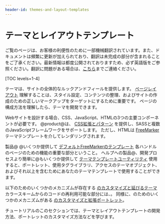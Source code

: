 ```yaml
---
header-id: themes-and-layout-templates
---
```


# テーマとレイアウトテンプレート

<p class="alert alert-info"><span class="wysiwyg-color-blue120">ご覧のページは、お客様の利便性のために一部機械翻訳されています。また、ドキュメントは頻繁に更新が加えられており、翻訳は未完成の部分が含まれることをご了承ください。最新情報は都度公開されておりますため、必ず英語版をご参照ください。翻訳に問題がある場合は、<a href="mailto:support-content-jp@liferay.com">こちら</a>までご連絡ください。</span></p>

[TOC levels=1-4]

テーマは、サイトの全体的なルックアンドフィールを提供します。 [ページレイアウト](/docs/7-1/reference/-/knowledge_base/r/understanding-the-page-layout) 理解することは、スタイル設定、コンテンツの整理、およびサイトの作成のための正しいマークアップをターゲットにするために重要です。 ページの構成方法を理解したら、テーマを開発できます。

Webサイトを設計する場合、CSS、JavaScript、HTMLの3つの主要コンポーネントが必要です。 @product@は、 [CSS拡張とパターン](/docs/7-1/reference/-/knowledge_base/r/theme-components-and-workflow#css-frameworks-and-extensions) を提供し、SASSと複数のJavaScriptフレームワークをサポートします。 ただし、HTMLは [FreeMarker](https://freemarker.apache.org/) テーマテンプレートを介してレンダリングされます。

製品@ @いくつか提供して [デフォルトFreeMarkerのテンプレート](/docs/7-1/reference/-/knowledge_base/r/theme-components-and-workflow#theme-templates) 各ハンドルのページのための機能の重要な部分ということ。 ヘルプへの製品@、開発プロセスより簡単に@もいくつか提供して [テーマテンプレートユーティリティ](/docs/7-1/reference/-/knowledge_base/r/theme-components-and-workflow#theme-template-utilities) 使用すると、ポートレット、使用タグライブラリ、アクセスのテーマオブジェクト、およびそれ以上を含むためにあなたのテーマテンプレートで使用することができます。

以下のためのいくつかのメカニズムが存在する [のカスタマイズと延びるテーマ](/docs/7-1/reference/-/knowledge_base/r/theme-components-and-workflow#theme-customizations-and-extensions)カラースキームからのコードの再利用可能な部分には、。 同様に、のためのいくつかのメカニズムがある [のカスタマイズと拡張ポートレット](/docs/7-1/reference/-/knowledge_base/r/theme-components-and-workflow#portlet-customizations-and-extensions)。

チュートリアルのこのセクションでは、テーマとレイアウトテンプレートの開発方法、ポートレットのカスタマイズ方法などを学びます。
